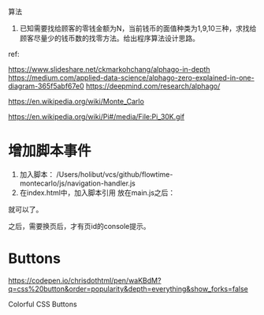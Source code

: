 

算法
1.	已知需要找给顾客的零钱金额为N，当前钱币的面值种类为1,9,10三种，求找给顾客尽量少的钱币数的找零方法。给出程序算法设计思路。



ref:

https://www.slideshare.net/ckmarkohchang/alphago-in-depth
https://medium.com/applied-data-science/alphago-zero-explained-in-one-diagram-365f5abf67e0
https://deepmind.com/research/alphago/

https://en.wikipedia.org/wiki/Monte_Carlo


https://en.wikipedia.org/wiki/Pi#/media/File:Pi_30K.gif




# 增加脚本事件

1. 加入脚本：
/Users/holibut/vcs/github/flowtime-montecarlo/js/navigation-handler.js
2. 在index.html中，加入脚本引用
放在main.js之后：
<script src="js/navigation-handler.js"></script>
就可以了。

之后，需要换页后，才有页id的console提示。



# Buttons

https://codepen.io/chrisdothtml/pen/waKBdM?q=css%20button&order=popularity&depth=everything&show_forks=false

Colorful CSS Buttons
